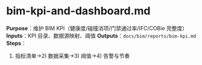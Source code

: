 # bim-kpi-and-dashboard.md

**Purpose**：维护 BIM KPI（健康度/碰撞消项/门禁通过率/IFC/COBie 完整度）
**Inputs**：KPI 目录、数据源映射、阈值
**Outputs**：`docs/bim/reports/bim-kpi.md`
**Steps**：

1. 指标清单→2) 数据采集→3) 阈值→4) 告警与节奏
